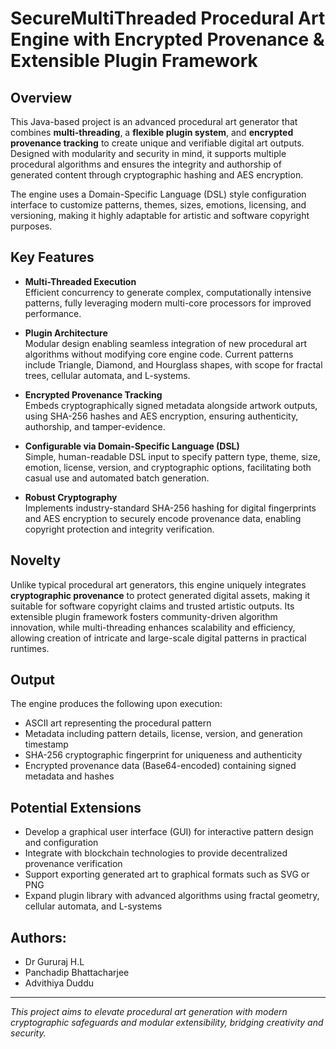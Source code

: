 # SecureMultiThreaded Procedural Art Engine with Encrypted Provenance & Extensible Plugin Framework

## Overview

This Java-based project is an advanced procedural art generator that combines **multi-threading**, a **flexible plugin system**, and **encrypted provenance tracking** to create unique and verifiable digital art outputs. Designed with modularity and security in mind, it supports multiple procedural algorithms and ensures the integrity and authorship of generated content through cryptographic hashing and AES encryption.

The engine uses a Domain-Specific Language (DSL) style configuration interface to customize patterns, themes, sizes, emotions, licensing, and versioning, making it highly adaptable for artistic and software copyright purposes.

## Key Features

- **Multi-Threaded Execution**  
  Efficient concurrency to generate complex, computationally intensive patterns, fully leveraging modern multi-core processors for improved performance.

- **Plugin Architecture**  
  Modular design enabling seamless integration of new procedural art algorithms without modifying core engine code. Current patterns include Triangle, Diamond, and Hourglass shapes, with scope for fractal trees, cellular automata, and L-systems.

- **Encrypted Provenance Tracking**  
  Embeds cryptographically signed metadata alongside artwork outputs, using SHA-256 hashes and AES encryption, ensuring authenticity, authorship, and tamper-evidence.

- **Configurable via Domain-Specific Language (DSL)**  
  Simple, human-readable DSL input to specify pattern type, theme, size, emotion, license, version, and cryptographic options, facilitating both casual use and automated batch generation.

- **Robust Cryptography**  
  Implements industry-standard SHA-256 hashing for digital fingerprints and AES encryption to securely encode provenance data, enabling copyright protection and integrity verification.

## Novelty

Unlike typical procedural art generators, this engine uniquely integrates **cryptographic provenance** to protect generated digital assets, making it suitable for software copyright claims and trusted artistic outputs. Its extensible plugin framework fosters community-driven algorithm innovation, while multi-threading enhances scalability and efficiency, allowing creation of intricate and large-scale digital patterns in practical runtimes.

## Output

The engine produces the following upon execution:

- ASCII art representing the procedural pattern  
- Metadata including pattern details, license, version, and generation timestamp  
- SHA-256 cryptographic fingerprint for uniqueness and authenticity  
- Encrypted provenance data (Base64-encoded) containing signed metadata and hashes  

## Potential Extensions

- Develop a graphical user interface (GUI) for interactive pattern design and configuration  
- Integrate with blockchain technologies to provide decentralized provenance verification  
- Support exporting generated art to graphical formats such as SVG or PNG  
- Expand plugin library with advanced algorithms using fractal geometry, cellular automata, and L-systems  

## Authors:

- Dr Gururaj H.L 
- Panchadip Bhattacharjee  
- Advithiya Duddu  

---

*This project aims to elevate procedural art generation with modern cryptographic safeguards and modular extensibility, bridging creativity and security.*

